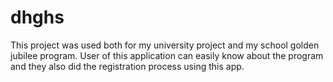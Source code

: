 # dhghs
This project was used both for my university project and my school golden jubilee program. User of this application can easily know about the program and they also did the registration process using this app.
